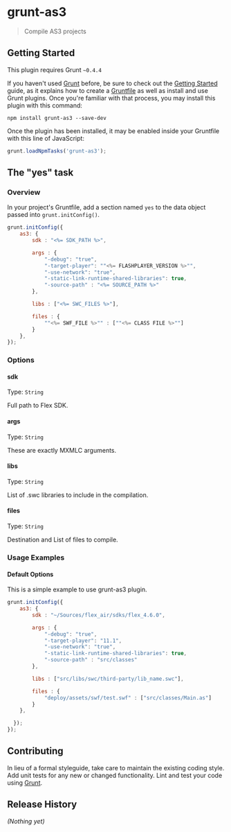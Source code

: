 # grunt-as3

> Compile AS3 projects

## Getting Started
This plugin requires Grunt `~0.4.4`

If you haven't used [Grunt](http://gruntjs.com/) before, be sure to check out the [Getting Started](http://gruntjs.com/getting-started) guide, as it explains how to create a [Gruntfile](http://gruntjs.com/sample-gruntfile) as well as install and use Grunt plugins. Once you're familiar with that process, you may install this plugin with this command:

```shell
npm install grunt-as3 --save-dev
```

Once the plugin has been installed, it may be enabled inside your Gruntfile with this line of JavaScript:

```js
grunt.loadNpmTasks('grunt-as3');
```

## The "yes" task

### Overview
In your project's Gruntfile, add a section named `yes` to the data object passed into `grunt.initConfig()`.

```js
grunt.initConfig({
    as3: {
        sdk : "<%= SDK_PATH %>",

        args : {
            "-debug": "true",
            "-target-player": ""<%= FLASHPLAYER_VERSION %>"",
            "-use-network": "true",
            "-static-link-runtime-shared-libraries": true,
            "-source-path" : "<%= SOURCE_PATH %>"
        },

        libs : ["<%= SWC_FILES %>"],

        files : {            
            ""<%= SWF_FILE %>"" : [""<%= CLASS FILE %>""]
        }
    },
});
```

### Options

#### sdk
Type: `String`

Full path to Flex SDK. 

#### args
Type: `String`

These are exactly MXMLC arguments.

#### libs
Type: `String`

List of .swc libraries to include in the compilation.

#### files
Type: `String`

Destination and List of files to compile.



### Usage Examples

#### Default Options
This is a simple example to use grunt-as3 plugin.

```js
grunt.initConfig({
    as3: {
        sdk : "~/Sources/flex_air/sdks/flex_4.6.0",

        args : {
            "-debug": "true",
            "-target-player": "11.1",
            "-use-network": "true",
            "-static-link-runtime-shared-libraries": true,
            "-source-path" : "src/classes"
        },

        libs : ["src/libs/swc/third-party/lib_name.swc"],

        files : {            
            "deploy/assets/swf/test.swf" : ["src/classes/Main.as"]
        }
    },

  });
});
```

## Contributing
In lieu of a formal styleguide, take care to maintain the existing coding style. Add unit tests for any new or changed functionality. Lint and test your code using [Grunt](http://gruntjs.com/).

## Release History
_(Nothing yet)_

